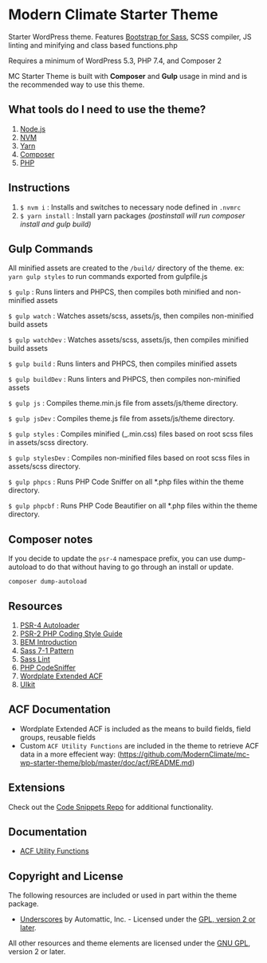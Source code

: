 # Modern Climate Starter Theme
Starter WordPress theme. Features [Bootstrap for Sass](https://github.com/twbs/bootstrap-sass), SCSS compiler, JS linting and minifying and class based functions.php

Requires a minimum of WordPress 5.3, PHP 7.4, and Composer 2

MC Starter Theme is built with **Composer** and **Gulp** usage in mind and is the recommended way to use this theme.

## What tools do I need to use the theme?
1. [Node.js](https://github.com/ModernClimate/mc-wp-starter-theme/wiki/Install-Node.js)
2. [NVM](https://github.com/nvm-sh/nvm)
3. [Yarn](https://yarnpkg.com/en/docs/install)
4. [Composer](https://getcomposer.org/doc/00-intro.md#globally)
5. [PHP](https://www.php.net/supported-versions.php)

## Instructions
1. `$ nvm i` : Installs and switches to necessary node defined in `.nvmrc`
2. `$ yarn install` :  Install yarn packages _(postinstall will run composer install and gulp build)_

## Gulp Commands
All minified assets are created to the `/build/` directory of the theme.
ex: `yarn gulp styles` to run commands exported from gulpfile.js

`$ gulp` : Runs linters and PHPCS, then compiles both minified and non-minified assets

`$ gulp watch` : Watches assets/scss, assets/js, then compiles non-minified build assets

`$ gulp watchDev` : Watches assets/scss, assets/js, then compiles minified build assets

`$ gulp build` : Runs linters and PHPCS, then compiles minified assets

`$ gulp buildDev` : Runs linters and PHPCS, then compiles non-minified assets

`$ gulp js` : Compiles theme.min.js file from assets/js/theme directory.

`$ gulp jsDev` : Compiles theme.js file from assets/js/theme directory.

`$ gulp styles` : Compiles minified (_.min.css) files based on root scss files in assets/scss directory.

`$ gulp stylesDev` : Compiles non-minified files based on root scss files in assets/scss directory.

`$ gulp phpcs` : Runs PHP Code Sniffer on all *.php files within the theme directory.

`$ gulp phpcbf` : Runs PHP Code Beautifier on all *.php files within the theme directory.

## Composer notes
If you decide to update the `psr-4` namespace prefix, you can use dump-autoload to do that without having to go through an install or update.
```
composer dump-autoload
```

## Resources
1. [PSR-4 Autoloader](http://www.php-fig.org/psr/psr-4/)
2. [PSR-2 PHP Coding Style Guide](http://www.php-fig.org/psr/psr-2/)
3. [BEM Introduction](http://getbem.com/introduction/)
4. [Sass 7-1 Pattern](https://sass-guidelin.es/#the-7-1-pattern)
5. [Sass Lint](https://github.com/sasstools/sass-lint)
6. [PHP CodeSniffer](https://github.com/squizlabs/PHP_CodeSniffer)
7. [Wordplate Extended ACF](https://github.com/wordplate/extended-acf)
7. [UIkit](https://getuikit.com/)

## ACF Documentation
- Wordplate Extended ACF is included as the means to build fields, field groups, reusable fields
- Custom `ACF Utility Functions` are included in the theme to retrieve ACF data in a more effecient way: (https://github.com/ModernClimate/mc-wp-starter-theme/blob/master/doc/acf/README.md)

## Extensions
Check out the [Code Snippets Repo](https://github.com/ModernClimate/ad-code-snippets) for additional functionality.

## Documentation
* [ACF Utility Functions](https://github.com/ModernClimate/mc-wp-starter-theme/blob/master/doc/acf/README.md)

## Copyright and License
The following resources are included or used in part within the theme package.

* [Underscores](http://underscores.me/) by Automattic, Inc. - Licensed under the [GPL, version 2 or later](http://www.gnu.org/licenses/old-licenses/gpl-2.0.html).

All other resources and theme elements are licensed under the [GNU GPL](http://www.gnu.org/licenses/old-licenses/gpl-2.0.html), version 2 or later.
